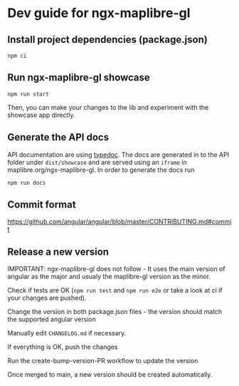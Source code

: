 # Dev guide for ngx-maplibre-gl

## Install project dependencies (package.json)

```
npm ci
```

## Run ngx-maplibre-gl showcase

```
npm run start
```

Then, you can make your changes to the lib and experiment with the showcase app directly.

## Generate the API docs

API documentation are using [typedoc](https://typedoc.org/). The docs are generated in to the API folder under `dist/showcase` and are served using an `iframe` in maplibre.org/ngx-maplibre-gl.
In order to generate the docs run

```
npm run docs
```


## Commit format

https://github.com/angular/angular/blob/master/CONTRIBUTING.md#commit

## Release a new version

IMPORTANT: ngx-maplibre-gl does not follow - It uses the main version of angular as the major and usualy the maplibre-gl version as the minor.

Check if tests are OK (`npm run test` and `npm run e2e` or take a look at ci if your changes are pushed).

Change the version in both package.json files - the version should match the supported angular version

Manually edit `CHANGELOG.md` if necessary.

If everything is OK, push the changes

Run the create-bump-version-PR workflow to update the version

Once merged to main, a new version should be created automatically.